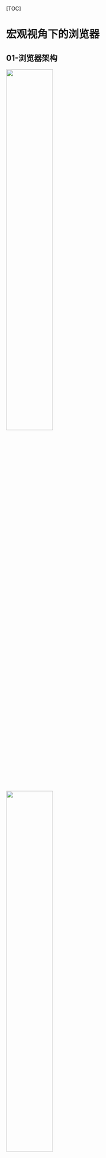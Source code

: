 [TOC]

# 宏观视角下的浏览器
## 01-浏览器架构

<img src="./static/浏览器/单进程.png" width="50%">
<img src="./static/浏览器/早期多进程2008.png" width="50%">
<img src="./static/浏览器/目前架构.png" width="50%">
<img src="./static/浏览器/浏览器未来架构.png" width="50%">

## 02-TCP协议：如何保证页面文件能被完整送达浏览器？
 - 互联⽹中的数据是通过数据包来传输的，数据包在传输-过程中容易丢失或出错。 
 - IP负责把数据包送达⽬的主机。 
 - UDP负责把数据包送达具体应⽤。
 - ⽽TCP保证了数据完整地传输，它的连接可分为三个阶段：建⽴连接、传输数据和断开连接。

## 03-HTTP请求流程：：为什么很多站点第⼆次打开速度会很快？

 <img src="./static/浏览器/http请求流程.png" width="50%">


## 04-导航流程：：从输⼊URL到⻚⾯展⽰，这中间发⽣了什么？
 <img src="./static/浏览器/url到页面展示流程.png" width="50%">
 
## 05-渲染流程：HTML、CSS和JavaScript，是如何变成⻚⾯的？

 <img src="./static/浏览器/三剑客关系图.png" width="50%">

 <img src="./static/浏览器/渲染流程.png" width="50%">

渲染事件顺序：构建DOM树、样式计算、布局阶段、分层、绘制、分块、光栅化和合成


1. 渲染进程将HTML内容转换为能够读懂的DOM树结构。 
<img src="./static/浏览器/浏览器渲染1.png" width="50%">

2. 渲染引擎将CSS样式表转化为浏览器可以理解的styleSheets，计算出DOM节点的样式。
 <img src="./static/浏览器/浏览器渲染2.png" width="50%">

3. 创建布布局局树树，并计算元素的布局信息。
 <img src="./static/浏览器/浏览器渲染3.png" width="50%">


4. 对布局树进⾏分层，并⽣成分层树。 

 <img src="./static/浏览器/浏览器渲染4.png" width="50%">

5. 为每个图层⽣成绘制列表，并将其提交到合成线程。 
6. 合成线程将图层分成图图块块，并在光栅化线程池中将图块转换成位图。 
 <img src="./static/浏览器/浏览器渲染5.png" width="50%">

7. 合成线程发送绘制图块命令DrawQuad给浏览器进程。 
8. 浏览器进程根据DrawQuad消息⽣⽣成成⻚⻚⾯⾯，并显⽰到显⽰器上


> 相关概念

重排：修改元素的**⼏何位置**属性，例如改变元素的宽度、⾼度 等，那么浏览器会触发**重新布局**，解析之后的⼀系列⼦阶段，这个过程就叫重排。
 <img src="./static/浏览器/重排.png" width="50%">

重绘:如果修改了元素的背景颜⾊，那么布局阶段将不会被执⾏，因为并没有引起⼏何位置的变换，所以就直接进⼊了绘制阶段，然后执⾏之后的⼀系列⼦阶段，这个过程就叫重绘。相较于重排操作，重绘省去了布局和和分层阶段
 <img src="./static/浏览器/重绘.png" width="50%">

合成:使⽤了CSS的transform来实现动画效果，这可以避开重排和重绘阶段，直接在⾮主线程上 执⾏合成动画操作。这样的效率是最⾼的，因为是在⾮主线程上合成，并没有占⽤主线程的资源，另外也避开了布局和绘制两个⼦阶段。
 <img src="./static/浏览器/合成.png" width="50%">





# 浏览器中的js执行机制
## 15--重剑⽆锋，，⼤巧不⼯：javascript面向对象

> 封装

> 继承

> 多态
 
# v8工作原理
# 浏览器中的页面循环系统

# 浏览器中的页面
# 浏览器中的网络

# 浏览器中的安全

